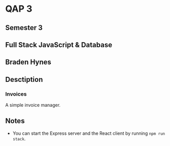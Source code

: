# QAP 3

## Semester 3

## Full Stack JavaScript & Database

## Braden Hynes

## Desctiption

### Invoices

A simple invoice manager.

## Notes

- You can start the Express server and the React client by running `npm run stack`.
